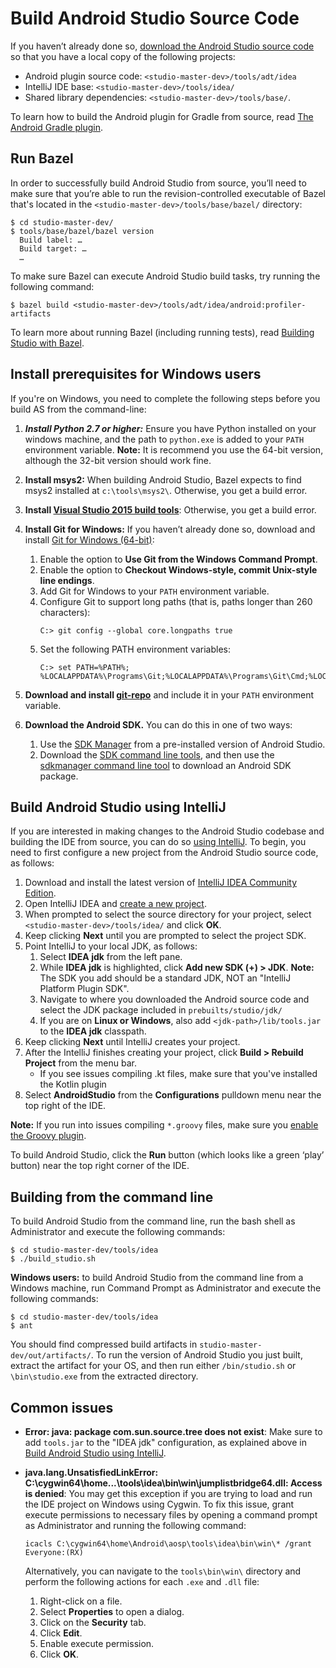 # Build Android Studio Source Code

If you haven’t already done so, [download the Android Studio source code](/source.md) so that you
have a local copy of the following projects:

 * Android plugin source code: `<studio-master-dev>/tools/adt/idea`
 * IntelliJ IDE base: `<studio-master-dev>/tools/idea/`
 * Shared library dependencies: `<studio-master-dev>/tools/base/`.

To learn how to build the Android plugin for Gradle from source, read
[The Android Gradle plugin](/build-system/README.md).

## Run Bazel
In order to successfully build Android Studio from source, you’ll need to make sure that you’re able
to run the revision-controlled executable of Bazel that's located in the
`<studio-master-dev>/tools/base/bazel/` directory:

```
$ cd studio-master-dev/
$ tools/base/bazel/bazel version
  Build label: …
  Build target: …
  …
```

To make sure Bazel can execute Android Studio build tasks, try running the following command:

```
$ bazel build <studio-master-dev>/tools/adt/idea/android:profiler-artifacts
```

To learn more about running Bazel (including running tests), read
[Building Studio with Bazel](bazel/README.md).


## Install prerequisites for Windows users

If you're on Windows, you need to complete the following steps before you build AS from the
command-line:

1. ___Install Python 2.7 or higher:___ Ensure you have Python installed on your windows machine, and
   the path to `python.exe` is added to your `PATH` environment variable.
   __Note:__ It is recommend you use the 64-bit version, although the 32-bit version should work
   fine.

2. __Install msys2:__ When building Android Studio, Bazel expects to find msys2 installed at
   `c:\tools\msys2\`. Otherwise, you get a build error.
3. __Install
   [Visual Studio 2015 build tools](http://landinghub.visualstudio.com/visual-cpp-build-tools)__:
   Otherwise, you get a build error.
4. __Install Git for Windows:__ If you haven’t already done so, download and install
   [Git for Windows (64-bit)](https://git-scm.com/downloads):
   1. Enable the option to __Use Git from the Windows Command Prompt__.
   1. Enable the option to __Checkout Windows-style, commit Unix-style line endings__.
   1. Add Git for Windows to your `PATH` environment variable.
   1. Configure Git to support long paths (that is, paths longer than 260 characters):
      ```
      C:> git config --global core.longpaths true
      ```
   1. Set the following PATH environment variables:
      ```
      C:> set PATH=%PATH%; %LOCALAPPDATA%\Programs\Git;%LOCALAPPDATA%\Programs\Git\Cmd;%LOCALAPPDATA%\Programs\Git\usr\bin;%USERPROFILE%\bin
      ```
5. __Download and install [git-repo](https://gerrit.googlesource.com/git-repo/)__ and include it in
   your `PATH` environment variable.
6. __Download the Android SDK.__ You can do this in one of two ways:
   1. Use the [SDK Manager](https://developer.android.com/studio/intro/update.html#sdk-manager) from
      a pre-installed version of Android Studio.
   1. Download the [SDK command line tools](https://developer.android.com/studio/index.html#Other),
      and then use the
      [sdkmanager command line tool](https://developer.android.com/studio/command-line/sdkmanager.html)
      to download an Android SDK package.

## Build Android Studio using IntelliJ

If you are interested in making changes to the Android Studio codebase and building the IDE from
source, you can do so [using IntelliJ](http://www.jetbrains.com/idea/documentation/).
To begin, you need to first configure a new project from the Android Studio source code, as follows:

1. Download and install the latest version of
   [IntelliJ IDEA Community Edition](https://www.jetbrains.com/idea/download).
2. Open IntelliJ IDEA and
   [create a new project](https://www.jetbrains.com/help/idea/new-project-wizard.html).
3. When prompted to select the source directory for your project, select
   `<studio-master-dev>/tools/idea/` and click __OK__.
4. Keep clicking __Next__ until you are prompted to select the project SDK.
5. Point IntelliJ to your local JDK, as follows:
   1. Select __IDEA jdk__ from the left pane.
   1. While __IDEA jdk__ is highlighted, click __Add new SDK (+) &gt; JDK__.
      __Note:__ The SDK you add should be a standard JDK, NOT an "IntelliJ Platform Plugin SDK".
   1. Navigate to where you downloaded the Android source code and select the JDK package included
      in `prebuilts/studio/jdk/`
   1. If you are on __Linux or Windows__, also add `<jdk-path>/lib/tools.jar` to the __IDEA jdk__
      classpath.
6. Keep clicking __Next__ until IntelliJ creates your project.
7. After the IntelliJ finishes creating your project, click __Build &gt; Rebuild Project__ from the
   menu bar.
   * If you see issues compiling .kt files, make sure that you've installed the Kotlin plugin
8. Select __AndroidStudio__ from the __Configurations__ pulldown menu near the top right of the IDE.

__Note:__ If you run into issues compiling `*.groovy` files, make sure you
[enable the Groovy plugin](https://www.jetbrains.com/help/idea/getting-started-with-groovy.html).

To build Android Studio, click the __Run__ button (which looks like a green ‘play’ button) near the
top right corner of the IDE.

## Building from the command line

To build Android Studio from the command line, run the bash shell as Administrator and execute the
following commands:

```
$ cd studio-master-dev/tools/idea
$ ./build_studio.sh
```

__Windows users:__ to build Android Studio from the command line from a Windows machine, run
Command Prompt as Administrator and execute the following commands:

```
$ cd studio-master-dev/tools/idea
$ ant
```

You should find compressed build artifacts in `studio-master-dev/out/artifacts/`.
To run the version of Android Studio you just built, extract the artifact for your OS,
and then run either `/bin/studio.sh` or `\bin\studio.exe` from the extracted directory.


## Common issues

* __Error: java: package com.sun.source.tree does not exist__: Make sure to add `tools.jar` to the
"IDEA jdk" configuration, as explained above in [Build Android Studio using IntelliJ](#build-android-studio-using-intellij).
* __java.lang.UnsatisfiedLinkError: C:\cygwin64\home\...\tools\idea\bin\win\jumplistbridge64.dll:
  Access is denied__:
  You may get this exception if you are trying to load and run the IDE project on Windows using
  Cygwin. To fix this issue, grant execute permissions to necessary files by opening a command
  prompt as Administrator and running the following command:

  ```
  icacls C:\cygwin64\home\Android\aosp\tools\idea\bin\win\* /grant Everyone:(RX)
  ```

  Alternatively, you can navigate to the `tools\bin\win\` directory and perform the following
  actions for each `.exe` and `.dll` file:
  1. Right-click on a file.
  2. Select __Properties__ to open a dialog.
  3. Click on the __Security__ tab.
  4. Click __Edit__.
  5. Enable execute permission.
  6. Click __OK__.
